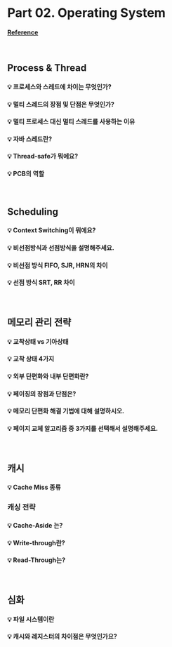 # Part 02. Operating System

[**Reference**](https://github.com/SSAFY-CS-STUDY/Tech_interview/tree/main/03.Operating_system)

<br>

## Process & Thread

#### 💡 프로세스와 스레드에 차이는 무엇인가?

#### 💡 멀티 스레드의 장점 및 단점은 무엇인가?

#### 💡 멀티 프로세스 대신 멀티 스레드를 사용하는 이유

#### 💡 자바 스레드란?

#### 💡 Thread-safe가 뭐에요?

#### 💡 PCB의 역할

<br>

## Scheduling

#### 💡 Context Switching이 뭐에요?

#### 💡 비선점방식과 선점방식을 설명해주세요.

#### 💡 비선점 방식 FIFO, SJR, HRN의 차이

#### 💡 선점 방식 SRT, RR 차이

<br>

## 메모리 관리 전략

#### 💡 교착상태 vs 기아상태

#### 💡 교착 상태 4가지

#### 💡 외부 단편화와 내부 단편화란?

#### 💡 페이징의 장점과 단점은?

#### 💡 메모리 단편화 해결 기법에 대해 설명하시오.

#### 💡 페이지 교체 알고리즘 중 3가지를 선택해서 설명해주세요.



<br>

## 캐시

#### 💡 Cache Miss 종류

### 캐싱 전략

#### 💡 Cache-Aside 는?

#### 💡 Write-through란?

#### 💡 Read-Through는?


<br>

## 심화

#### 💡 파일 시스템이란

#### 💡 캐시와 레지스터의 차이점은 무엇인가요?

